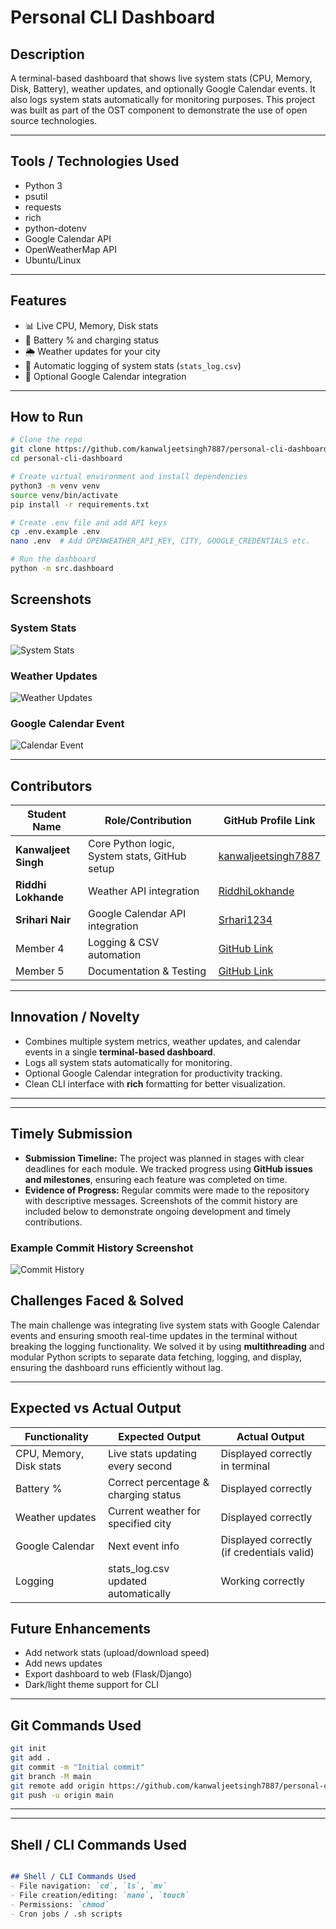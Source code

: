 # Personal CLI Dashboard

## Description

A terminal-based dashboard that shows live system stats (CPU, Memory, Disk, Battery), weather updates, and optionally Google Calendar events.
It also logs system stats automatically for monitoring purposes. This project was built as part of the OST component to demonstrate the use of open source technologies.

---

## Tools / Technologies Used

* Python 3
* psutil
* requests
* rich
* python-dotenv
* Google Calendar API
* OpenWeatherMap API
* Ubuntu/Linux
---

## Features

* 📊 Live CPU, Memory, Disk stats
* 🔋 Battery % and charging status
* 🌦️ Weather updates for your city
* 📝 Automatic logging of system stats (`stats_log.csv`)
* 📅 Optional Google Calendar integration

---

## How to Run

```bash
# Clone the repo
git clone https://github.com/kanwaljeetsingh7887/personal-cli-dashboard
cd personal-cli-dashboard

# Create virtual environment and install dependencies
python3 -m venv venv
source venv/bin/activate
pip install -r requirements.txt

# Create .env file and add API keys
cp .env.example .env
nano .env  # Add OPENWEATHER_API_KEY, CITY, GOOGLE_CREDENTIALS etc.

# Run the dashboard
python -m src.dashboard
```
## Screenshots

### System Stats
![System Stats](screenshots/dashboard_stats.png)

### Weather Updates
![Weather Updates](screenshots/dashboard_weather.png)

### Google Calendar Event
![Calendar Event](screenshots/dashboard_calendar.png)

---

## Contributors

| Student Name         | Role/Contribution                             | GitHub Profile Link                                           |
| -------------------- | --------------------------------------------- | ------------------------------------------------------------- |
| **Kanwaljeet Singh** | Core Python logic, System stats, GitHub setup | [kanwaljeetsingh7887](https://github.com/kanwaljeetsingh7887) |
| **Riddhi Lokhande**  | Weather API integration                       | [RiddhiLokhande](https://github.com/RiddhiLokhande)           |
| **Srihari Nair**     | Google Calendar API integration               | [Srhari1234](https://github.com/Srhari1234)                  |
| Member 4             | Logging & CSV automation                      | [GitHub Link](#)                                              |
| Member 5             | Documentation & Testing                       | [GitHub Link](#)                                              |

---

## Innovation / Novelty
- Combines multiple system metrics, weather updates, and calendar events in a single **terminal-based dashboard**.  
- Logs all system stats automatically for monitoring.  
- Optional Google Calendar integration for productivity tracking.  
- Clean CLI interface with **rich** formatting for better visualization.

---
---

## Timely Submission

- **Submission Timeline:** The project was planned in stages with clear deadlines for each module. We tracked progress using **GitHub issues and milestones**, ensuring each feature was completed on time.  
- **Evidence of Progress:** Regular commits were made to the repository with descriptive messages. Screenshots of the commit history are included below to demonstrate ongoing development and timely contributions.

### Example Commit History Screenshot
![Commit History](screenshots/commit_history.png)

## Challenges Faced & Solved
The main challenge was integrating live system stats with Google Calendar events and ensuring smooth real-time updates in the terminal without breaking the logging functionality. We solved it by using **multithreading** and modular Python scripts to separate data fetching, logging, and display, ensuring the dashboard runs efficiently without lag.


---

## Expected vs Actual Output

| Functionality | Expected Output | Actual Output |
|---------------|----------------|---------------|
| CPU, Memory, Disk stats | Live stats updating every second | Displayed correctly in terminal |
| Battery % | Correct percentage & charging status | Displayed correctly |
| Weather updates | Current weather for specified city | Displayed correctly |
| Google Calendar | Next event info | Displayed correctly (if credentials valid) |
| Logging | stats_log.csv updated automatically | Working correctly |


## Future Enhancements

* Add network stats (upload/download speed)
* Add news updates
* Export dashboard to web (Flask/Django)
* Dark/light theme support for CLI

---

## Git Commands Used

```bash
git init
git add .
git commit -m "Initial commit"
git branch -M main
git remote add origin https://github.com/kanwaljeetsingh7887/personal-cli-dashboard.git
git push -u origin main
```

---

---

## **Shell / CLI Commands Used**

```markdown

## Shell / CLI Commands Used
- File navigation: `cd`, `ls`, `mv`  
- File creation/editing: `nano`, `touch`  
- Permissions: `chmod`  
- Cron jobs / .sh scripts 


